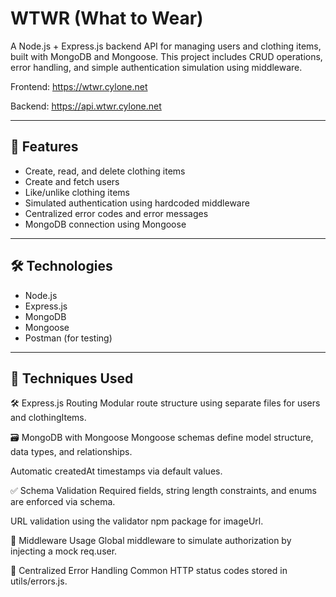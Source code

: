 # WTWR (What to Wear)

A Node.js + Express.js backend API for managing users and clothing items, built with MongoDB and Mongoose. This project includes CRUD operations, error handling, and simple authentication simulation using middleware.

Frontend: https://wtwr.cylone.net

Backend: https://api.wtwr.cylone.net


---

## 🚀 Features

- Create, read, and delete clothing items
- Create and fetch users
- Like/unlike clothing items
- Simulated authentication using hardcoded middleware
- Centralized error codes and error messages
- MongoDB connection using Mongoose

---

## 🛠️ Technologies

- Node.js
- Express.js
- MongoDB
- Mongoose
- Postman (for testing)

---

## 🧠 Techniques Used

🛠 Express.js Routing
Modular route structure using separate files for users and clothingItems.

🗃 MongoDB with Mongoose
Mongoose schemas define model structure, data types, and relationships.

Automatic createdAt timestamps via default values.

✅ Schema Validation
Required fields, string length constraints, and enums are enforced via schema.

URL validation using the validator npm package for imageUrl.

🧩 Middleware Usage
Global middleware to simulate authorization by injecting a mock req.user.

💬 Centralized Error Handling
Common HTTP status codes stored in utils/errors.js.
